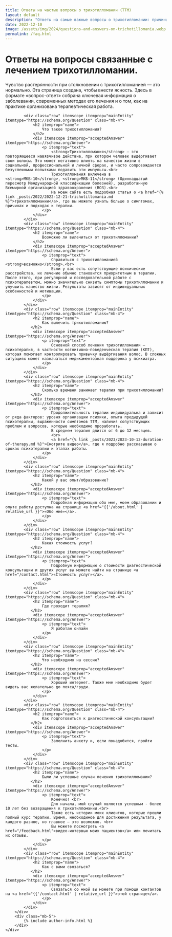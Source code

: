 ```yaml
---
title: Ответы на частые вопросы о трихотилломании (ТТМ)
layout: default
description: "Ответы на самые важные вопросы о трихотилломании: причины, симптомы, лечение и советы специалиста. Узнайте ключевую информацию быстро и понятно."
date: 2022-12-10
image: /assets/img/2024/questions-and-answers-on-trichotillomania.webp
permalink: /faq.html
---
```


<div class="container pb-2 pt-md-5 pt-1 pb-md-4">
    <div class="col-12 col-md-8 content">
        <div class="faq" itemscope itemtype="https://schema.org/FAQPage">
            <div class="row">
                <h1>Ответы на вопросы связанные с лечением трихотилломании.</h1>
                <p>
                    Чувство растерянности при столкновении с трихотилломанией — это нормально. Эта страница создана, чтобы внести ясность. 
                    Здесь в формате «вопрос-ответ» собрана ключевая информация о заболевании, современных методах его лечения и о том, 
                    как на практике организована терапевтическая работа.
                </p>
            </div>

            <div class="row" itemscope itemprop="mainEntity" itemtype="https://schema.org/Question" class="mb-4">
                <h2 itemprop="name">
                    Что такое трихотилломания?
                </h2>
                <div itemscope itemprop="acceptedAnswer" itemtype="https://schema.org/Answer">
                    <p itemprop="text">
                        <strong>Трихотилломания</strong> — это повторяющееся навязчивое действие, при котором человек выдёргивает свои волосы. Это может негативно влиять на качество жизни в социальной, профессиональной и личной сферах, и часто сопровождается безуспешными попытками подавить эти импульсы.<br>
                        Трихотилломания включена в <strong>МКБ-10</strong>, <strong>МКБ-11</strong> (Одиннадцатый пересмотр Международной классификации болезней), разработанную Всемирной организацией здравоохранения (ВОЗ).<br>
                        На моем сайте есть подробная статья о <a href="{% link _posts/2022/2022-12-21-trichotillomania.md %}">трихотилломании</a>, где вы можете узнать больше о симптомах, причинах и подходах к терапии.
                    </p>
                </div>
            </div>
            <div class="row" itemscope itemprop="mainEntity" itemtype="https://schema.org/Question" class="mb-4">
                <h2 itemprop="name">
                    Возможно ли вылечиться от трихотилломании?
                </h2>
                <div itemscope itemprop="acceptedAnswer" itemtype="https://schema.org/Answer">
                    <p itemprop="text">
                        Справиться с трихотилломанией <strong>возможно</strong>.<br>
                        Если у вас есть сопутствующие психические расстройства, их лечение обычно становится приоритетным в терапии. После этого, при регулярной и последовательной работе с психотерапевтом, можно значительно снизить симптомы трихотилломании и улучшить качество жизни. Результаты зависят от индивидуальных особенностей и мотивации.
                    </p>
                </div>
            </div>
            <div class="row" itemscope itemprop="mainEntity" itemtype="https://schema.org/Question" class="mb-4">
                <h2 itemprop="name">
                    Как вылечить трихотилломанию?
               </h2>
                <div itemscope itemprop="acceptedAnswer" itemtype="https://schema.org/Answer">
                    <p itemprop="text">
                        Основной способ лечения трихотилломании – психотерапия, в частности когнитивно-поведенческая терапия (КПТ), которая помогает контролировать привычку выдёргивания волос. В сложных ситуациях может назначаться медикаментозная поддержка у психиатра.
                    </p>
                </div>
            </div>
            <div class="row" itemscope itemprop="mainEntity" itemtype="https://schema.org/Question" class="mb-4">
                <h2 itemprop="name">
                    Сколько времени занимает терапия при трихотилломании?
               </h2>
                <div itemscope itemprop="acceptedAnswer" itemtype="https://schema.org/Answer">
                    <p itemprop="text">
                        Продолжительность терапии индивидуальна и зависит от ряда факторов: уровня организации психики, опыта предыдущей психотерапии, выраженности симптомов ТТМ, наличия сопутствующих проблем и вопросов, которые необходимо проработать. 
                        В среднем терапия длится от 6 до 12 месяцев. 
                        <br>
                        <a href="{% link _posts/2023/2023-10-12-duration-of-therapy.md %}">Смотрите видео</a>, где я подробно рассказываю о сроках психотерапии и этапах работы.
                    </p>
                </div>
            </div>
            <div class="row" itemscope itemprop="mainEntity" itemtype="https://schema.org/Question" class="mb-4">
                <h2 itemprop="name">
                    Какой у вас опыт/образование?
               </h2>
                <div itemscope itemprop="acceptedAnswer" itemtype="https://schema.org/Answer">
                    <p itemprop="text">
                        Подробная информация обо мне, моем образовании и опыте работы доступна на странице <a href="{{'/about.html' | relative_url }}">«Обо мне»</a>.
                    </p>
                </div>
            </div>
            <div class="row" itemscope itemprop="mainEntity" itemtype="https://schema.org/Question" class="mb-4">
                <h2 itemprop="name">
                    Какая стоимость услуг?
               </h2>
                <div itemscope itemprop="acceptedAnswer" itemtype="https://schema.org/Answer">
                    <p itemprop="text">
                        Подробную информацию о стоимости диагностической консультации и других услуг вы можете найти на странице <a href="/contact.html">«Стоимость услуг»</a>.
                    </p>
                </div>
            </div>
            <div class="row" itemscope itemprop="mainEntity" itemtype="https://schema.org/Question" class="mb-4">
                <h2 itemprop="name">
                    Где проходит терапия?
               </h2>
                <div itemscope itemprop="acceptedAnswer" itemtype="https://schema.org/Answer">
                    <p itemprop="text">
                        Я работаю онлайн
                    </p>
                </div>
            </div>
            <div class="row" itemscope itemprop="mainEntity" itemtype="https://schema.org/Question" class="mb-4">
                <h2 itemprop="name">
                    Что необходимо на сессию?
               </h2>
                <div itemscope itemprop="acceptedAnswer" itemtype="https://schema.org/Answer">
                    <p itemprop="text">
                        Хороший интернет. Также мне необходимо будет видеть вас желательно до пояса/груди.
                    </p>
                </div>
            </div>
            <div class="row" itemscope itemprop="mainEntity" itemtype="https://schema.org/Question" class="mb-4">
                <h2 itemprop="name">
                    Как подготовиться к диагностической консультации?
               </h2>
                <div itemscope itemprop="acceptedAnswer" itemtype="https://schema.org/Answer">
                    <p itemprop="text">
                        Заполнить анкету и, если понадобится, пройти тесты.
                    </p>
                </div>
            </div>
            <div class="row" itemscope itemprop="mainEntity" itemtype="https://schema.org/Question" class="mb-4">
                <h2 itemprop="name">
                    Были ли успешные случаи лечения трихотилломании?
               </h2>
                <div itemscope itemprop="acceptedAnswer" itemtype="https://schema.org/Answer">
                    <p itemprop="text">
                        Конечно! <br>
                        Для начала, мой случай является успешным - более 10 лет без возвращения к трихотилломании.<br>
                        Также есть истории моих клиентов, которые прошли полный курс терапии. Время, необходимое для достижения результата, у каждого разное, но главное — это возможно. <br>
                        Вы можете посмотреть <a href="/feedback.html">видео-интервью моих пациентов</a> или почитать их отзывы.
                    </p>
                </div>
            </div>
            <div class="row" itemscope itemprop="mainEntity" itemtype="https://schema.org/Question" class="mb-4">
                <h2 itemprop="name">
                    Как с вами связаться?
               </h2>
                <div itemscope itemprop="acceptedAnswer" itemtype="https://schema.org/Answer">
                    <p itemprop="text">
                        Связаться со мной вы можете при помощи контактов на <a href="{{'/contact.html' | relative_url }}">этой странице</a>.
                    </p>
                </div>
            </div>
        </div>
        <div class="mb-5">
            {% include author-info.html %}
        </div>
    </div>
</div>